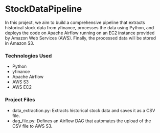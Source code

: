 # StockDataPipeline

In this project, we aim to build a comprehensive pipeline that extracts historical stock data from yfinance, processes the data using Python, and deploys the code on Apache Airflow running on an EC2 instance provided by Amazon Web Services (AWS). Finally, the processed data will be stored in Amazon S3. 

### Technologies Used
- Python
- yfinance
- Apache Airflow
- AWS S3
- AWS EC2

### Project Files
- data_extraction.py: Extracts historical stock data and saves it as a CSV file.
- dag_file.py: Defines an Airflow DAG that automates the upload of the CSV file to AWS S3.
